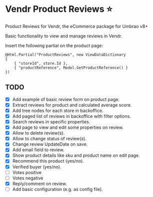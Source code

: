# Vendr Product Reviews :star:

Product Reviews for Vendr, the eCommerce package for Umbrao v8+

Basic functionality to view and manage reviews in Vendr.

Insert the following partial on the product page:

```
@Html.Partial("ProductReviews", new ViewDataDictionary
{
    { "storeId", store.Id },
    { "productReference", Model.GetProductReference() }
})
```

## TODO

- [x] Add example of basic review form on product page.
- [x] Extract reviews for product and calculated average score.
- [x] Add tree nodes for each store in backoffice.
- [x] Add paged list of reviews in backoffice with filter options.
- [x] Search reviews in specific properties.
- [x] Add page to view and edit some properties on review.
- [x] Allow to delete review(s).
- [x] Allow to change status of review(s).
- [x] Change review UpdateDate on save.
- [x] Add email field to review.
- [x] Show product details like sku and product name on edit page.
- [x] Recommend this product (yes/no).
- [x] Verified buyer (yes/no).
- [ ] Votes positive
- [ ] Votes negative
- [x] Reply/comment on review.
- [ ] Add basic configuration (e.g. as config file).
